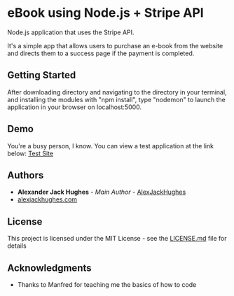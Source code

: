 # eBook using Node.js + Stripe API

Node.js application that uses the Stripe API.

It's a simple app that allows users to purchase an e-book from the website
and directs them to a success page if the payment is completed.

## Getting Started

After downloading directory and navigating to the directory in your terminal,
and installing the modules with "npm install",
type "nodemon" to launch the application in your browser on localhost:5000.

## Demo

You're a busy person, I know. You can view a test application at the link below:
[Test Site](https://enigmatic-wave-48131.herokuapp.com/)

## Authors

* **Alexander Jack Hughes** - *Main Author* - [AlexJackHughes](https://github.com/alexjackhughes)
* [alexjackhughes.com](https://alexjackhughes.com)

## License

This project is licensed under the MIT License - see the [LICENSE.md](LICENSE.md) file for details

## Acknowledgments

* Thanks to Manfred for teaching me the basics of how to code
